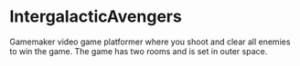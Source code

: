 # IntergalacticAvengers

Gamemaker video game platformer where you shoot and clear all enemies to win the game. The game has two rooms and is set in outer space.
